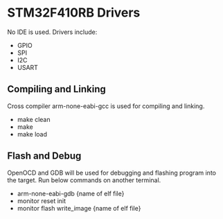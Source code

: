 # STM32F410RB Drivers
No IDE is used. Drivers include:
* GPIO
* SPI
* I2C
* USART

## Compiling and Linking
Cross compiler arm-none-eabi-gcc is used for compiling and linking.
* make clean
* make
* make load

## Flash and Debug
OpenOCD and GDB will be used for debugging and flashing program into the target. Run below commands on another terminal.
* arm-none-eabi-gdb {name of elf file}
* monitor reset init
* monitor flash write_image {name of elf file}

